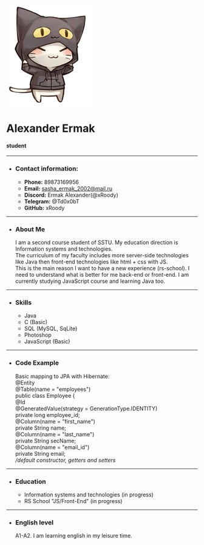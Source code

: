   
   ![Avatar](7cbba2effcfb2c4d74c7e55aedf54077.png)
   
# Alexander Ermak

#### student

___

- ### Contact information:

  - **Phone:** 89873169956
  - **Email:** sasha_ermak_2002@mail.ru
  - **Discord:** Ermak Alexander(@xRoody)
  - **Telegram:** @Td0x0bT
  - **GitHub:** xRoody

___

- ### About Me

  I am a second course student of SSTU. My education direction is Information systems and technologies.    
  The curriculum of my faculty includes more server-side technologies like Java then front-end technologies like html + css with JS.    
  This is the main reason I want to have a new experience (rs-school). I need to understand what is better for me back-end or front-end.
  I am currently studying JavaScript course and learning Java too.

___   

- ### Skills

  - Java
  - C (Basic)
  - SQL (MySQL, SqLite)
  - Photoshop
  - JavaScript (Basic)

___   

- ### Code Example   

  Basic mapping to JPA with Hibernate:   
  @Entity   
  @Table(name = "employees")   
  public class Employee {   
  @Id   
  @GeneratedValue(strategy = GenerationType.IDENTITY)   
  private long employee_id;   
  @Column(name = "first_name")   
  private String name;   
  @Column(name = "last_name")   
  private String secName;   
  @Column(name = "email_id")   
  private String email;   
  */default constructor, getters and setters*   

___   


- ### Education

  - Information systems and technologies (in progress)
  - RS School "JS/Front-End" (in progress)

___   

- ### English level

  A1-A2. I am learning english in my leisure time.

